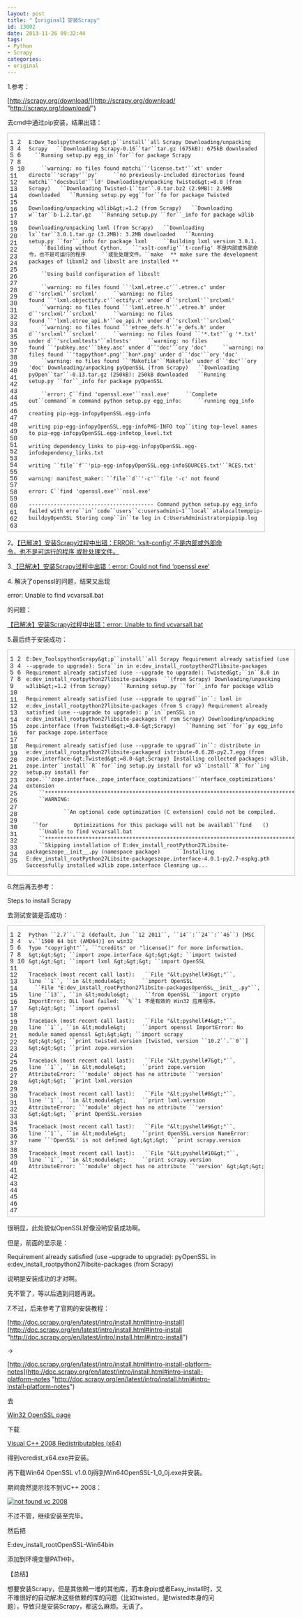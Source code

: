 ```yaml
---
layout: post
title: "【original】安装Scrapy"
id: 13002
date: 2013-11-26 09:32:44
tags: 
- Python
- Scrapy
categories: 
- original
---
```


1.参考：

[http://scrapy.org/download/](http://scrapy.org/download/ "http://scrapy.org/download/")

去cmd中通过pip安装，结果出错：

<table style="font-variant: inherit; border-collapse: collapse; border-spacing: 0px; width: 589px; margin: 0px !important; padding: 0px !important; border: 1px solid #c0c0c0 !important; font-size: 1em !important; line-height: 1.1em !important; vertical-align: baseline !important; outline: 0px !important; background-image: none !important; float: none !important; position: static !important; left: auto !important; top: auto !important; right: auto !important; bottom: auto !important; height: auto !important; min-height: auto !important; border-top-left-radius: 0px !important; border-top-right-radius: 0px !important; border-bottom-right-radius: 0px !important; border-bottom-left-radius: 0px !important; overflow: visible !important; box-sizing: content-box !important;" border="0" cellspacing="0" cellpadding="0">
<tbody style="font-variant: inherit; margin: 0px !important; padding: 0px !important; border: 0px !important; font-size: 1em !important; line-height: 1.1em !important; vertical-align: baseline !important; outline: 0px !important; background-image: none !important; float: none !important; position: static !important; left: auto !important; top: auto !important; right: auto !important; bottom: auto !important; height: auto !important; width: auto !important; min-height: auto !important; border-top-left-radius: 0px !important; border-top-right-radius: 0px !important; border-bottom-right-radius: 0px !important; border-bottom-left-radius: 0px !important; overflow: visible !important; box-sizing: content-box !important;">
<tr style="font-variant: inherit; margin: 0px !important; padding: 0px !important; border: 0px !important; font-size: 1em !important; line-height: 1.1em !important; vertical-align: baseline !important; outline: 0px !important; background-image: none !important; float: none !important; position: static !important; left: auto !important; top: auto !important; right: auto !important; bottom: auto !important; height: auto !important; width: auto !important; min-height: auto !important; border-top-left-radius: 0px !important; border-top-right-radius: 0px !important; border-bottom-right-radius: 0px !important; border-bottom-left-radius: 0px !important; overflow: visible !important; box-sizing: content-box !important;">
<td class="gutter" style="font-variant: inherit; margin: 0px !important; padding: 5px !important; border: 0px !important; font-family: Consolas, 'Bitstream Vera Sans Mono', 'Courier New', Courier, monospace !important; font-size: 1em !important; line-height: 1.1em !important; vertical-align: baseline !important; outline: 0px !important; background-image: none !important; float: none !important; position: static !important; left: auto !important; top: auto !important; right: auto !important; bottom: auto !important; height: auto !important; width: auto !important; min-height: auto !important; border-top-left-radius: 0px !important; border-top-right-radius: 0px !important; border-bottom-right-radius: 0px !important; border-bottom-left-radius: 0px !important; overflow: visible !important; box-sizing: content-box !important;">
1
2
3
4
5
6
7
8
9
10
11
12
13
14
15
16
17
18
19
20
21
22
23
24
25
26
27
28
29
30
31
32
33
34
35
36
37
38
39
40
41
42
43
44
45
46
47
48
49
50
51
52
53
54
55
56
57
58
59
60
61
62
63</td>
<td class="code" style="font-variant: inherit; width: 541px; margin: 0px !important; padding: 0px !important; border: 0px !important; font-family: Consolas, 'Bitstream Vera Sans Mono', 'Courier New', Courier, monospace !important; font-size: 1em !important; line-height: 1.1em !important; vertical-align: baseline !important; outline: 0px !important; background-image: none !important; float: none !important; position: static !important; left: auto !important; top: auto !important; right: auto !important; bottom: auto !important; height: auto !important; min-height: auto !important; border-top-left-radius: 0px !important; border-top-right-radius: 0px !important; border-bottom-right-radius: 0px !important; border-bottom-left-radius: 0px !important; overflow: visible !important; box-sizing: content-box !important;">

`E:Dev_ToolspythonScrapy&gt;p``install``all Scrapy`
`Downloading/unpacking Scrapy`
`  ``Downloading Scrapy-0.16``tar``tar.gz (675kB): 675kB downloaded`
`  ``Running setup.py egg_in``for``for package Scrapy`

`    ``warning: no files found matchi``'license.txt'``xt' under directo``'scrapy'``py'`
`    ``no previously-included directories found matchi``'docsbuild'``ld'`
`Downloading/unpacking Twisted&gt;=8.0 (from Scrapy)`
`  ``Downloading Twisted-1``tar``.0.tar.bz2 (2.9MB): 2.9MB downloaded`
`  ``Running setup.py egg``for``fo for package Twisted`

`Downloading/unpacking w3lib&gt;=1.2 (from Scrapy)`
`  ``Downloading w``tar``b-1.2.tar.gz`
`  ``Running setup.py ``for``_info for package w3lib`

`Downloading/unpacking lxml (from Scrapy)`
`  ``Downloading lx``tar``3.0.1.tar.gz (3.2MB): 3.2MB downloaded`
`  ``Running setup.py ``for``_info for package lxml`
`    ``Building lxml version 3.0.1.`
`    ``Building without Cython.`
`  ``'xslt-config'``t-config' 不是内部或外部命令，也不是可运行的程序`
`    ``或批处理文件。``make`  `** make sure the development packages of libxml2 and libxslt are installed **`

`    ``Using build configuration of libxslt`

`    ``warning: no files found ``'lxml.etree.c'``.etree.c' under d``'srclxml'``srclxml'`
`    ``warning: no files found ``'lxml.objectify.c'``ectify.c' under d``'srclxml'``srclxml'`
`    ``warning: no files found ``'lxml.etree.h'``.etree.h' under d``'srclxml'``srclxml'`
`    ``warning: no files found ``'lxml.etree_api.h'``ee_api.h' under d``'srclxml'``srclxml'`
`    ``warning: no files found ``'etree_defs.h'``e_defs.h' under d``'srclxml'``srclxml'`
`    ``warning: no files found ``'*.txt'``g '*.txt' under d``'srclxmltests'``mltests'`
`    ``warning: no files found ``'pubkey.asc'``bkey.asc' under d``'doc'``ory 'doc'`
`    ``warning: no files found ``'tagpython*.png'``hon*.png' under d``'doc'``ory 'doc'`
`    ``warning: no files found ``'Makefile'``Makefile' under d``'doc'``ory 'doc'`
`Downloading/unpacking pyOpenSSL (from Scrapy)`
`  ``Downloading pyOpen``tar``-0.13.tar.gz (250kB): 250kB downloaded`
`  ``Running setup.py ``for``_info for package pyOpenSSL`

`    ``error: C``find` `'openssl.exe'``nssl.exe'`
`    ``Complete out``command``m command python setup.py egg_info:`
`    ``running egg_info`

`creating pip-egg-infopyOpenSSL.egg-info`

`writing pip-egg-infopyOpenSSL.egg-infoPKG-INFO`
`top``iting top-level names to pip-egg-infopyOpenSSL.egg-infotop_level.txt`

`writing dependency_links to pip-egg-infopyOpenSSL.egg-infodependency_links.txt`

`writing ``file``f``'pip-egg-infopyOpenSSL.egg-infoSOURCES.txt'``RCES.txt'`

`warning: manifest_maker: ``file``d``'-c'``file '-c' not found`

`error: C``find` `'openssl.exe'``nssl.exe'`

`----------------------------------------`
`Command python setup.py egg_info failed with erro``in``code``users``c:usersadmini~1``local``atalocaltemppip-buildpyOpenSSL`
`Storing comp``in``te log in C:UsersAdministratorpippip.log`
</td>
</tr>
</tbody>
</table>

2。[【已解决】安装Scrapy过程中出错：ERROR: ‘xslt-config’ 不是内部或外部命令，也不是可运行的程序 或批处理文件。](http://www.crifan.com/while_install_scrapy_error_xslt_config_is_not_internal_or_external_command/)

3.[【已解决】安装Scrapy过程中出错：error: Could not find ‘openssl.exe’](http://www.crifan.com/while_install_scrapy_error_could_not_find_openssl_exe/)

4\. 解决了openssl的问题，结果又出现

error: Unable to find vcvarsall.bat

的问题：

[【已解决】安装Scrapy过程中出错：error: Unable to find vcvarsall.bat](http://www.crifan.com/while_install_scrapy_error_unable_to_find_vcvarsall_bat/)

5.最后终于安装成功：

<table style="font-variant: inherit; border-collapse: collapse; border-spacing: 0px; width: 658px; margin: 0px !important; padding: 0px !important; border: 1px solid #c0c0c0 !important; font-size: 1em !important; line-height: 1.1em !important; vertical-align: baseline !important; outline: 0px !important; background-image: none !important; float: none !important; position: static !important; left: auto !important; top: auto !important; right: auto !important; bottom: auto !important; height: auto !important; min-height: auto !important; border-top-left-radius: 0px !important; border-top-right-radius: 0px !important; border-bottom-right-radius: 0px !important; border-bottom-left-radius: 0px !important; overflow: visible !important; box-sizing: content-box !important;" border="0" cellspacing="0" cellpadding="0">
<tbody style="font-variant: inherit; margin: 0px !important; padding: 0px !important; border: 0px !important; font-size: 1em !important; line-height: 1.1em !important; vertical-align: baseline !important; outline: 0px !important; background-image: none !important; float: none !important; position: static !important; left: auto !important; top: auto !important; right: auto !important; bottom: auto !important; height: auto !important; width: auto !important; min-height: auto !important; border-top-left-radius: 0px !important; border-top-right-radius: 0px !important; border-bottom-right-radius: 0px !important; border-bottom-left-radius: 0px !important; overflow: visible !important; box-sizing: content-box !important;">
<tr style="font-variant: inherit; margin: 0px !important; padding: 0px !important; border: 0px !important; font-size: 1em !important; line-height: 1.1em !important; vertical-align: baseline !important; outline: 0px !important; background-image: none !important; float: none !important; position: static !important; left: auto !important; top: auto !important; right: auto !important; bottom: auto !important; height: auto !important; width: auto !important; min-height: auto !important; border-top-left-radius: 0px !important; border-top-right-radius: 0px !important; border-bottom-right-radius: 0px !important; border-bottom-left-radius: 0px !important; overflow: visible !important; box-sizing: content-box !important;">
<td class="gutter" style="font-variant: inherit; margin: 0px !important; padding: 5px !important; border: 0px !important; font-family: Consolas, 'Bitstream Vera Sans Mono', 'Courier New', Courier, monospace !important; font-size: 1em !important; line-height: 1.1em !important; vertical-align: baseline !important; outline: 0px !important; background-image: none !important; float: none !important; position: static !important; left: auto !important; top: auto !important; right: auto !important; bottom: auto !important; height: auto !important; width: auto !important; min-height: auto !important; border-top-left-radius: 0px !important; border-top-right-radius: 0px !important; border-bottom-right-radius: 0px !important; border-bottom-left-radius: 0px !important; overflow: visible !important; box-sizing: content-box !important;">
1
2
3
4
5
6
7
8
9
10
11
12
13
14
15
16
17
18
19
20
21
22
23
24
25
26
27
28
29
30
31
32
33
34
35</td>
<td class="code" style="font-variant: inherit; width: 612px; margin: 0px !important; padding: 0px !important; border: 0px !important; font-family: Consolas, 'Bitstream Vera Sans Mono', 'Courier New', Courier, monospace !important; font-size: 1em !important; line-height: 1.1em !important; vertical-align: baseline !important; outline: 0px !important; background-image: none !important; float: none !important; position: static !important; left: auto !important; top: auto !important; right: auto !important; bottom: auto !important; height: auto !important; min-height: auto !important; border-top-left-radius: 0px !important; border-top-right-radius: 0px !important; border-bottom-right-radius: 0px !important; border-bottom-left-radius: 0px !important; overflow: visible !important; box-sizing: content-box !important;">

`E:Dev_ToolspythonScrapy&gt;p``install``all Scrapy`
`Requirement already satisfied (use --upgrade to upgrade): Scra``in` `in e:dev_install_rootpython27libsite-packages`
`Requirement already satisfied (use --upgrade to upgrade): Twisted&gt;``in``8.0 in e:dev_install_rootpython27libsite-packages`
` ``(from Scrapy)`
`Downloading/unpacking w3lib&gt;=1.2 (from Scrapy)`
`  ``Running setup.py ``for``_info for package w3lib`

`Requirement already satisfied (use --upgrade to upgrad``in``: lxml in e:dev_install_rootpython27libsite-packages (from S`
`crapy)`
`Requirement already satisfied (use --upgrade to upgrade): p``in``penSSL in e:dev_install_rootpython27libsite-packages (f`
`rom Scrapy)`
`Downloading/unpacking zope.interface (from Twisted&gt;=8.0-&gt;Scrapy)`
`  ``Running set``for``py egg_info for package zope.interface`

`Requirement already satisfied (use --upgrade to upgrad``in``: distribute in e:dev_install_rootpython27libsite-packagesd`
`istribute-0.6.28-py2.7.egg (from zope.interface-&gt;Twisted&gt;=8.0-&gt;Scrapy)`
`Installing collected packages: w3lib, zope.inter``install``R``for``ing setup.py install for w3``install``R``for``ing setup.py install for zope.``'zope.interface._zope_interface_coptimizations'``nterface_coptimizations' extension`
`    ``********************************************************************************`
`    ``WARNING:`

`            ``An optional code optimization (C extension) could not be compiled.`

`  ``for`       `Optimizations for this package will not be availabl``find`   `()`
`    ``Unable to find vcvarsall.bat`
`    ``********************************************************************************`
`    ``Skipping installation of E:dev_install_rootPython27Libsite-packageszope__init__.py (namespace package)`
`    ``Installing E:dev_install_rootPython27Libsite-packageszope.interface-4.0.1-py2.7-nspkg.pth`
`Successfully installed w3lib zope.interface`
`Cleaning up...`
</td>
</tr>
</tbody>
</table>

6.然后再去参考：

Steps to install Scrapy

去测试安装是否成功：

<table style="font-variant: inherit; border-collapse: collapse; border-spacing: 0px; width: 589px; margin: 0px !important; padding: 0px !important; border: 1px solid #c0c0c0 !important; font-size: 1em !important; line-height: 1.1em !important; vertical-align: baseline !important; outline: 0px !important; background-image: none !important; float: none !important; position: static !important; left: auto !important; top: auto !important; right: auto !important; bottom: auto !important; height: auto !important; min-height: auto !important; border-top-left-radius: 0px !important; border-top-right-radius: 0px !important; border-bottom-right-radius: 0px !important; border-bottom-left-radius: 0px !important; overflow: visible !important; box-sizing: content-box !important;" border="0" cellspacing="0" cellpadding="0">
<tbody style="font-variant: inherit; margin: 0px !important; padding: 0px !important; border: 0px !important; font-size: 1em !important; line-height: 1.1em !important; vertical-align: baseline !important; outline: 0px !important; background-image: none !important; float: none !important; position: static !important; left: auto !important; top: auto !important; right: auto !important; bottom: auto !important; height: auto !important; width: auto !important; min-height: auto !important; border-top-left-radius: 0px !important; border-top-right-radius: 0px !important; border-bottom-right-radius: 0px !important; border-bottom-left-radius: 0px !important; overflow: visible !important; box-sizing: content-box !important;">
<tr style="font-variant: inherit; margin: 0px !important; padding: 0px !important; border: 0px !important; font-size: 1em !important; line-height: 1.1em !important; vertical-align: baseline !important; outline: 0px !important; background-image: none !important; float: none !important; position: static !important; left: auto !important; top: auto !important; right: auto !important; bottom: auto !important; height: auto !important; width: auto !important; min-height: auto !important; border-top-left-radius: 0px !important; border-top-right-radius: 0px !important; border-bottom-right-radius: 0px !important; border-bottom-left-radius: 0px !important; overflow: visible !important; box-sizing: content-box !important;">
<td class="gutter" style="font-variant: inherit; margin: 0px !important; padding: 5px !important; border: 0px !important; font-family: Consolas, 'Bitstream Vera Sans Mono', 'Courier New', Courier, monospace !important; font-size: 1em !important; line-height: 1.1em !important; vertical-align: baseline !important; outline: 0px !important; background-image: none !important; float: none !important; position: static !important; left: auto !important; top: auto !important; right: auto !important; bottom: auto !important; height: auto !important; width: auto !important; min-height: auto !important; border-top-left-radius: 0px !important; border-top-right-radius: 0px !important; border-bottom-right-radius: 0px !important; border-bottom-left-radius: 0px !important; overflow: visible !important; box-sizing: content-box !important;">
1
2
3
4
5
6
7
8
9
10
11
12
13
14
15
16
17
18
19
20
21
22
23
24
25
26
27
28
29
30
31
32
33
34
35
36
37
38
39
40
41
42
43
44
45
46
47</td>
<td class="code" style="font-variant: inherit; width: 541px; margin: 0px !important; padding: 0px !important; border: 0px !important; font-family: Consolas, 'Bitstream Vera Sans Mono', 'Courier New', Courier, monospace !important; font-size: 1em !important; line-height: 1.1em !important; vertical-align: baseline !important; outline: 0px !important; background-image: none !important; float: none !important; position: static !important; left: auto !important; top: auto !important; right: auto !important; bottom: auto !important; height: auto !important; min-height: auto !important; border-top-left-radius: 0px !important; border-top-right-radius: 0px !important; border-bottom-right-radius: 0px !important; border-bottom-left-radius: 0px !important; overflow: visible !important; box-sizing: content-box !important;">

`Python ``2.7``.``2` `(default, Jun ``12` `2011``, ``14``:``24``:``46``) [MSC v.``1500` `64` `bit (AMD64)] on win32`
`Type` `"copyright"``, ``"credits"` `or` `"license()"` `for` `more information.`
`&gt;&gt;&gt; ``import` `zope.interface`
`&gt;&gt;&gt; ``import` `twisted`
`&gt;&gt;&gt; ``import` `lxml`
`&gt;&gt;&gt; ``import` `OpenSSL`

`Traceback (most recent call last):`
`  ``File` `"&lt;pyshell#3&gt;"``, line ``1``, ``in` `&lt;module&gt;`
`    ``import` `OpenSSL`
`  ``File` `"E:dev_install_rootPython27libsite-packagesOpenSSL__init__.py"``, line ``13``, ``in` `&lt;module&gt;`
`    ``from` `OpenSSL ``import` `crypto`
`ImportError: DLL load failed: ``%``1` `不是有效的 Win32 应用程序。`
`&gt;&gt;&gt; ``import` `openssl`

`Traceback (most recent call last):`
`  ``File` `"&lt;pyshell#4&gt;"``, line ``1``, ``in` `&lt;module&gt;`
`    ``import` `openssl`
`ImportError: No module named openssl`
`&gt;&gt;&gt; ``import` `scrapy`
`&gt;&gt;&gt; ``print` `twisted.version`
`[twisted, version ``10.2``.``0``]`
`&gt;&gt;&gt; ``print` `zope.version`

`Traceback (most recent call last):`
`  ``File` `"&lt;pyshell#7&gt;"``, line ``1``, ``in` `&lt;module&gt;`
`    ``print` `zope.version`
`AttributeError: ``'module'` `object` `has no attribute ``'version'`
`&gt;&gt;&gt; ``print` `lxml.version`

`Traceback (most recent call last):`
`  ``File` `"&lt;pyshell#8&gt;"``, line ``1``, ``in` `&lt;module&gt;`
`    ``print` `lxml.version`
`AttributeError: ``'module'` `object` `has no attribute ``'version'`
`&gt;&gt;&gt; ``print` `OpenSSL.version`

`Traceback (most recent call last):`
`  ``File` `"&lt;pyshell#9&gt;"``, line ``1``, ``in` `&lt;module&gt;`
`    ``print` `OpenSSL.version`
`NameError: name ``'OpenSSL'` `is` `not` `defined`
`&gt;&gt;&gt; ``print` `scrapy.version`

`Traceback (most recent call last):`
`  ``File` `"&lt;pyshell#10&gt;"``, line ``1``, ``in` `&lt;module&gt;`
`    ``print` `scrapy.version`
`AttributeError: ``'module'` `object` `has no attribute ``'version'`
`&gt;&gt;&gt;`
</td>
</tr>
</tbody>
</table>

很明显，此处貌似OpenSSL好像没哟安装成功啊。

但是，前面的显示是：

Requirement already satisfied (use –upgrade to upgrade): pyOpenSSL in e:dev_install_rootpython27libsite-packages (from Scrapy)

说明是安装成功的才对啊。

先不管了，等以后遇到问题再说。

7.不过，后来参考了官网的安装教程：

[http://doc.scrapy.org/en/latest/intro/install.html#intro-install](http://doc.scrapy.org/en/latest/intro/install.html#intro-install "http://doc.scrapy.org/en/latest/intro/install.html#intro-install")

-&gt;

[http://doc.scrapy.org/en/latest/intro/install.html#intro-install-platform-notes](http://doc.scrapy.org/en/latest/intro/install.html#intro-install-platform-notes "http://doc.scrapy.org/en/latest/intro/install.html#intro-install-platform-notes")

去

[Win32 OpenSSL page](http://slproweb.com/products/Win32OpenSSL.html)

下载

[Visual C++ 2008 Redistributables (x64)](http://www.microsoft.com/downloads/details.aspx?familyid=bd2a6171-e2d6-4230-b809-9a8d7548c1b6)

得到vcredist_x64.exe并安装。

再下载Win64 OpenSSL v1.0.0j得到Win64OpenSSL-1_0_0j.exe并安装。

期间竟然提示找不到VC++ 2008：

[![not found vc   2008](http://www.crifan.com/files/pic/uploads/2012/11/not-found-vc-2008_thumb.png "not found vc   2008")](http://www.crifan.com/files/pic/uploads/2012/11/not-found-vc-2008_thumb.png)

不过不管，继续安装至完毕。

然后把

E:dev_install_rootOpenSSL-Win64bin

添加到环境变量PATH中。

【总结】

想要安装Scrapy，但是其依赖一堆的其他库，而本身pip或者Easy_install时，又不难很好的自动解决这些依赖的库的问题（比如twisted，是twisted本身的问题），导致只是安装Scrapy，都这么麻烦。无语了。